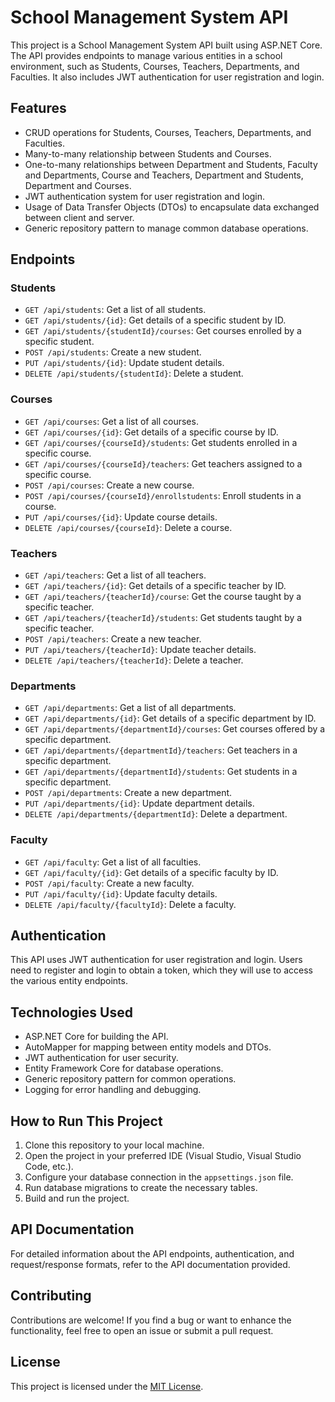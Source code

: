 # School Management System API

This project is a School Management System API built using ASP.NET Core. The API provides endpoints to manage various entities in a school environment, such as Students, Courses, Teachers, Departments, and Faculties. It also includes JWT authentication for user registration and login.

## Features

- CRUD operations for Students, Courses, Teachers, Departments, and Faculties.
- Many-to-many relationship between Students and Courses.
- One-to-many relationships between Department and Students, Faculty and Departments, Course and Teachers, Department and Students, Department and Courses.
- JWT authentication system for user registration and login.
- Usage of Data Transfer Objects (DTOs) to encapsulate data exchanged between client and server.
- Generic repository pattern to manage common database operations.

## Endpoints

### Students

- `GET /api/students`: Get a list of all students.
- `GET /api/students/{id}`: Get details of a specific student by ID.
- `GET /api/students/{studentId}/courses`: Get courses enrolled by a specific student.
- `POST /api/students`: Create a new student.
- `PUT /api/students/{id}`: Update student details.
- `DELETE /api/students/{studentId}`: Delete a student.

### Courses

- `GET /api/courses`: Get a list of all courses.
- `GET /api/courses/{id}`: Get details of a specific course by ID.
- `GET /api/courses/{courseId}/students`: Get students enrolled in a specific course.
- `GET /api/courses/{courseId}/teachers`: Get teachers assigned to a specific course.
- `POST /api/courses`: Create a new course.
- `POST /api/courses/{courseId}/enrollstudents`: Enroll students in a course.
- `PUT /api/courses/{id}`: Update course details.
- `DELETE /api/courses/{courseId}`: Delete a course.

### Teachers

- `GET /api/teachers`: Get a list of all teachers.
- `GET /api/teachers/{id}`: Get details of a specific teacher by ID.
- `GET /api/teachers/{teacherId}/course`: Get the course taught by a specific teacher.
- `GET /api/teachers/{teacherId}/students`: Get students taught by a specific teacher.
- `POST /api/teachers`: Create a new teacher.
- `PUT /api/teachers/{teacherId}`: Update teacher details.
- `DELETE /api/teachers/{teacherId}`: Delete a teacher.

### Departments

- `GET /api/departments`: Get a list of all departments.
- `GET /api/departments/{id}`: Get details of a specific department by ID.
- `GET /api/departments/{departmentId}/courses`: Get courses offered by a specific department.
- `GET /api/departments/{departmentId}/teachers`: Get teachers in a specific department.
- `GET /api/departments/{departmentId}/students`: Get students in a specific department.
- `POST /api/departments`: Create a new department.
- `PUT /api/departments/{id}`: Update department details.
- `DELETE /api/departments/{departmentId}`: Delete a department.

### Faculty

- `GET /api/faculty`: Get a list of all faculties.
- `GET /api/faculty/{id}`: Get details of a specific faculty by ID.
- `POST /api/faculty`: Create a new faculty.
- `PUT /api/faculty/{id}`: Update faculty details.
- `DELETE /api/faculty/{facultyId}`: Delete a faculty.

## Authentication

This API uses JWT authentication for user registration and login. Users need to register and login to obtain a token, which they will use to access the various entity endpoints.

## Technologies Used

- ASP.NET Core for building the API.
- AutoMapper for mapping between entity models and DTOs.
- JWT authentication for user security.
- Entity Framework Core for database operations.
- Generic repository pattern for common operations.
- Logging for error handling and debugging.

## How to Run This Project

1. Clone this repository to your local machine.
2. Open the project in your preferred IDE (Visual Studio, Visual Studio Code, etc.).
3. Configure your database connection in the `appsettings.json` file.
4. Run database migrations to create the necessary tables.
5. Build and run the project.

## API Documentation

For detailed information about the API endpoints, authentication, and request/response formats, refer to the API documentation provided.

## Contributing

Contributions are welcome! If you find a bug or want to enhance the functionality, feel free to open an issue or submit a pull request.

## License

This project is licensed under the [MIT License](LICENSE).
